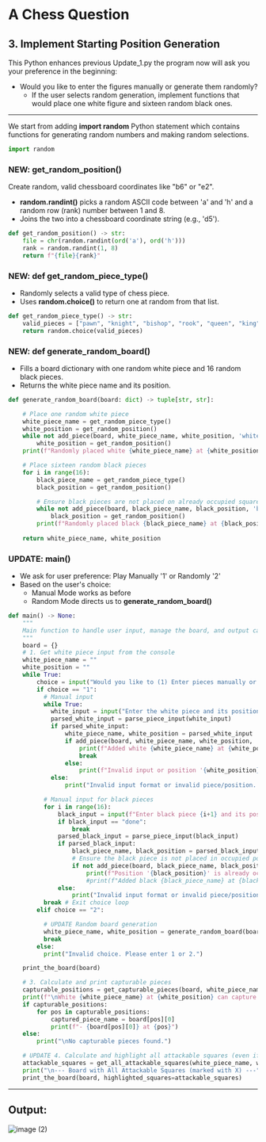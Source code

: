# A Chess Question
## 3. Implement Starting Position Generation

This Python enhances previous Update_1.py the program now will ask you your preference in the beginning: 
- Would you like to enter the figures manually or generate them randomly?
  - If the user selects random generation, implement functions that would place one white figure and sixteen random black ones.

---

We start from adding **import random** Python statement which contains functions for generating random numbers and making random selections.

```python
import random
```

### NEW: get_random_position()

Create random, valid chessboard coordinates like "b6" or "e2".

- **random.randint()** picks a random ASCII code between 'a' and 'h' and a random row (rank) number between 1 and 8.
- Joins the two into a chessboard coordinate string (e.g., 'd5').

```python
def get_random_position() -> str:
    file = chr(random.randint(ord('a'), ord('h')))
    rank = random.randint(1, 8)
    return f"{file}{rank}"
```

### NEW: def get_random_piece_type()

- Randomly selects a valid type of chess piece.
- Uses **random.choice()** to return one at random from that list.

```python
def get_random_piece_type() -> str:
    valid_pieces = ["pawn", "knight", "bishop", "rook", "queen", "king"]
    return random.choice(valid_pieces)
```

### NEW: def generate_random_board()

- Fills a board dictionary with one random white piece and 16 random black pieces.
- Returns the white piece name and its position.

```python
def generate_random_board(board: dict) -> tuple[str, str]:

    # Place one random white piece
    white_piece_name = get_random_piece_type()
    white_position = get_random_position()
    while not add_piece(board, white_piece_name, white_position, 'white'):
        white_position = get_random_position()                                   # Try a new position if occupied
    print(f"Randomly placed white {white_piece_name} at {white_position}.")

    # Place sixteen random black pieces
    for i in range(16):
        black_piece_name = get_random_piece_type()
        black_position = get_random_position()

        # Ensure black pieces are not placed on already occupied squares
        while not add_piece(board, black_piece_name, black_position, 'black'):
            black_position = get_random_position()                               # Try a new position if occupied
        print(f"Randomly placed black {black_piece_name} at {black_position}.")
    
    return white_piece_name, white_position
```

### UPDATE: main()

- We ask for user preference: Play Manually '1' or Randomly '2'
- Based on the user's choice:
  - Manual Mode works as before
  - Random Mode directs us to **generate_random_board()**

```python
def main() -> None:
    """
    Main function to handle user input, manage the board, and output capturable pieces.
    """
    board = {}
    # 1. Get white piece input from the console
    white_piece_name = ""
    white_position = ""
    while True:
        choice = input("Would you like to (1) Enter pieces manually or (2) Generate randomly? Enter 1 or 2: ").strip()      # UPDATE: Ask user preference
        if choice == "1":
          # Manual input 
          while True:
            white_input = input("Enter the white piece and its position (e.g., 'pawn e4'): ").lower()
            parsed_white_input = parse_piece_input(white_input)
            if parsed_white_input:
                white_piece_name, white_position = parsed_white_input
                if add_piece(board, white_piece_name, white_position, 'white'):
                    print(f"Added white {white_piece_name} at {white_position}.")
                    break
                else:
                    print(f"Invalid input or position '{white_position}' is already occupied. Please try again.")
            else:
                print("Invalid input format or invalid piece/position. Please use the format 'piece position' (e.g., 'pawn e4').")

          # Manual input for black pieces
          for i in range(16):
              black_input = input(f"Enter black piece {i+1} and its position (e.g., 'bishop c5') or 'done': ").lower()
              if black_input == "done":
                  break
              parsed_black_input = parse_piece_input(black_input)
              if parsed_black_input:
                  black_piece_name, black_position = parsed_black_input
                  # Ensure the black piece is not placed in occupied position
                  if not add_piece(board, black_piece_name, black_position, 'black'):    # UPDATE: call add_piece(..) with the color 'black'.
                      print(f"Position '{black_position}' is already occupied. Please try again.")
                      #print(f"Added black {black_piece_name} at {black_position}.")
              else:
                  print("Invalid input format or invalid piece/position. Please use the format 'piece position' (e.g., 'bishop c5').")
          break # Exit choice loop
        elif choice == "2":

          # UPDATE Random board generation
          white_piece_name, white_position = generate_random_board(board)
          break
        else:
          print("Invalid choice. Please enter 1 or 2.")

    print_the_board(board)

    # 3. Calculate and print capturable pieces
    capturable_positions = get_capturable_pieces(board, white_piece_name, white_position)
    print(f"\nWhite {white_piece_name} at {white_position} can capture black pieces at the following positions:")
    if capturable_positions:
        for pos in capturable_positions:
            captured_piece_name = board[pos][0]
            print(f"- {board[pos][0]} at {pos}")
    else:
        print("\nNo capturable pieces found.")

    # UPDATE 4. Calculate and highlight all attackable squares (even if blocked)
    attackable_squares = get_all_attackable_squares(white_piece_name, white_position, 'white')
    print("\n--- Board with All Attackable Squares (marked with X) ---")
    print_the_board(board, highlighted_squares=attackable_squares)
```

---

## Output:

![image (2)](https://github.com/user-attachments/assets/e36562aa-22e5-4d17-a644-a5deb2d9fb67)









